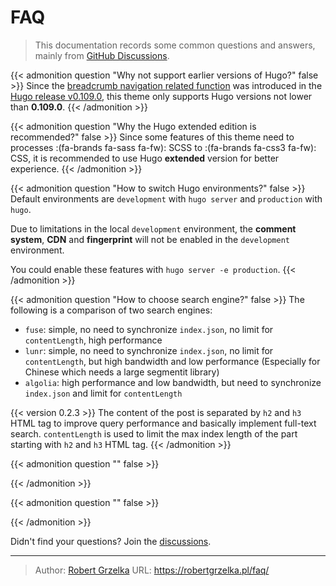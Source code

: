 # FAQ


> This documentation records some common questions and answers, mainly from [GitHub Discussions](https://github.com/hugo-fixit/FixIt/discussions).

{{< admonition question "Why not support earlier versions of Hugo?" false >}}
Since the [breadcrumb navigation related function](https://gohugo.io/content-management/sections/#example-breadcrumb-navigation) was introduced in the [Hugo release v0.109.0](https://github.com/gohugoio/hugo/releases/tag/v0.109.0), this theme only supports Hugo versions not lower than **0.109.0**.
{{< /admonition >}}

{{< admonition question "Why the Hugo extended edition is recommended?" false >}}
Since some features of this theme need to processes :(fa-brands fa-sass fa-fw): SCSS to :(fa-brands fa-css3 fa-fw): CSS, it is recommended to use Hugo **extended** version for better experience.
{{< /admonition >}}

{{< admonition question "How to switch Hugo environments?" false >}}
Default environments are `development` with `hugo server` and `production` with `hugo`.

Due to limitations in the local `development` environment,
the **comment system**, **CDN** and **fingerprint** will not be enabled in the `development` environment.

You could enable these features with `hugo server -e production`.
{{< /admonition >}}

{{< admonition question "How to choose search engine?" false >}}
The following is a comparison of two search engines:

- `fuse`: simple, no need to synchronize `index.json`, no limit for `contentLength`, high performance
- `lunr`: simple, no need to synchronize `index.json`, no limit for `contentLength`,
  but high bandwidth and low performance (Especially for Chinese which needs a large segmentit library)
- `algolia`: high performance and low bandwidth, but need to synchronize `index.json` and limit for `contentLength`

{{< version 0.2.3 >}} The content of the post is separated by `h2` and `h3` HTML tag to improve query performance and basically implement full-text search.
`contentLength` is used to limit the max index length of the part starting with `h2` and `h3` HTML tag.
{{< /admonition >}}

{{< admonition question "" false >}}

{{< /admonition >}}

{{< admonition question "" false >}}

{{< /admonition >}}

Didn't find your questions? Join the [discussions](https://github.com/hugo-fixit/FixIt/discussions/new?category=q-a).


---

> Author: [Robert Grzelka](https://robert.grzelka.pl)
> URL: https://robertgrzelka.pl/faq/

